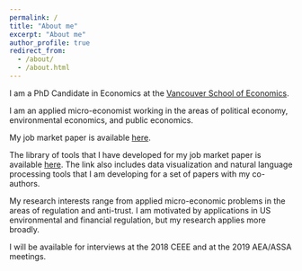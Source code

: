```yaml
---
permalink: /
title: "About me"
excerpt: "About me"
author_profile: true
redirect_from:
  - /about/
  - /about.html
---
```




I am a PhD Candidate in Economics at the [Vancouver School of Economics](https://economics.ubc.ca/).

I am an applied micro-economist working in the areas of political economy, environmental economics, and public economics.

My job market paper is available [here](https://bradhackinen.ca/files/BradHackinen_JMP.pdf).

The library of tools that I have developed for my job market paper is available [here](https://bradhackinen.ca/tools/). The link also includes data visualization and natural language processing tools that I am developing for a set of papers with my co-authors.

My research interests range from applied micro-economic problems in the areas of regulation and anti-trust. I am motivated by applications in US environmental and financial regulation, but my research applies more broadly.

I will be available for interviews at the 2018 CEEE and at the 2019 AEA/ASSA meetings.
